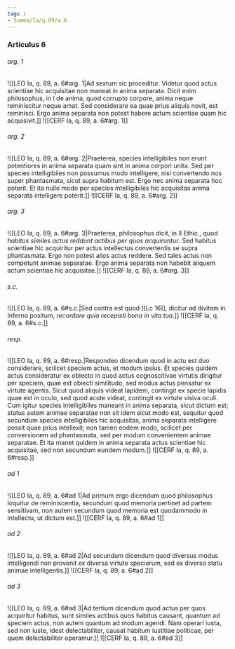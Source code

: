 ```yaml
---
tags : 
- Summa/Ia/q.89/a.6
---
```


### Articulus 6

###### arg. 1
![[LEO Ia, q. 89, a. 6#arg. 1|Ad sextum sic proceditur. Videtur quod actus scientiae hic acquisitae non maneat in anima separata. Dicit enim philosophus, in I de anima, quod corrupto corpore, anima neque reminiscitur neque amat. Sed considerare ea quae prius aliquis novit, est reminisci. Ergo anima separata non potest habere actum scientiae quam hic acquisivit.]]
![[CERF Ia, q. 89, a. 6#arg. 1]]

###### arg. 2
![[LEO Ia, q. 89, a. 6#arg. 2|Praeterea, species intelligibiles non erunt potentiores in anima separata quam sint in anima corpori unita. Sed per species intelligibiles non possumus modo intelligere, nisi convertendo nos super phantasmata, sicut supra habitum est. Ergo nec anima separata hoc poterit. Et ita nullo modo per species intelligibiles hic acquisitas anima separata intelligere poterit.]]
![[CERF Ia, q. 89, a. 6#arg. 2]]

###### arg. 3
![[LEO Ia, q. 89, a. 6#arg. 3|Praeterea, philosophus dicit, in II Ethic., quod *habitus similes actus reddunt actibus per quos acquiruntur*. Sed habitus scientiae hic acquiritur per actus intellectus convertentis se supra phantasmata. Ergo non potest alios actus reddere. Sed tales actus non competunt animae separatae. Ergo anima separata non habebit aliquem actum scientiae hic acquisitae.]]
![[CERF Ia, q. 89, a. 6#arg. 3]]

###### s.c.
![[LEO Ia, q. 89, a. 6#s.c.|Sed contra est quod [[Lc 16]], dicitur ad divitem in Inferno positum, *recordare quia recepisti bona in vita tua*.]]
![[CERF Ia, q. 89, a. 6#s.c.]]

###### resp.
![[LEO Ia, q. 89, a. 6#resp.|Respondeo dicendum quod in actu est duo considerare, scilicet speciem actus, et modum ipsius. Et species quidem actus consideratur ex obiecto in quod actus cognoscitivae virtutis dirigitur per speciem, quae est obiecti similitudo, sed modus actus pensatur ex virtute agentis. Sicut quod aliquis videat lapidem, contingit ex specie lapidis quae est in oculo, sed quod acute videat, contingit ex virtute visiva oculi. Cum igitur species intelligibiles maneant in anima separata, sicut dictum est; status autem animae separatae non sit idem sicut modo est, sequitur quod secundum species intelligibiles hic acquisitas, anima separata intelligere possit quae prius intellexit; non tamen eodem modo, scilicet per conversionem ad phantasmata, sed per modum convenientem animae separatae. Et ita manet quidem in anima separata actus scientiae hic acquisitae, sed non secundum eundem modum.]]
![[CERF Ia, q. 89, a. 6#resp.]]

###### ad 1
![[LEO Ia, q. 89, a. 6#ad 1|Ad primum ergo dicendum quod philosophus loquitur de reminiscentia, secundum quod memoria pertinet ad partem sensitivam, non autem secundum quod memoria est quodammodo in intellectu, ut dictum est.]]
![[CERF Ia, q. 89, a. 6#ad 1]]

###### ad 2
![[LEO Ia, q. 89, a. 6#ad 2|Ad secundum dicendum quod diversus modus intelligendi non provenit ex diversa virtute specierum, sed ex diverso statu animae intelligentis.]]
![[CERF Ia, q. 89, a. 6#ad 2]]

###### ad 3
![[LEO Ia, q. 89, a. 6#ad 3|Ad tertium dicendum quod actus per quos acquiritur habitus, sunt similes actibus quos habitus causant, quantum ad speciem actus, non autem quantum ad modum agendi. Nam operari iusta, sed non iuste, idest delectabiliter, causat habitum iustitiae politicae, per quem delectabiliter operamur.]]
![[CERF Ia, q. 89, a. 6#ad 3]]

